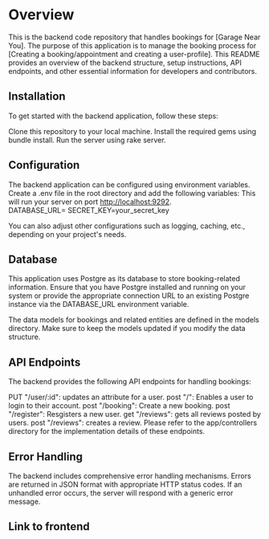 # Overview
This is the backend code repository that handles bookings for [Garage Near You]. The purpose of this application is to manage the booking process for [Creating a booking/appointment and creating a user-profile]. This README provides an overview of the backend structure, setup instructions, API endpoints, and other essential information for developers and contributors.

## Installation

To get started with the backend application, follow these steps:

Clone this repository to your local machine.
Install the required gems using bundle install.
Run the server using rake server.

## Configuration

The backend application can be configured using environment variables. Create a .env file in the root directory and add the following variables:
This will run your server on port
[http://localhost:9292](http://localhost:9292).                
DATABASE_URL=
SECRET_KEY=your_secret_key 

You can also adjust other configurations such as logging, caching, etc., depending on your project's needs.

## Database
This application uses Postgre as its database to store booking-related information. Ensure that you have Postgre installed and running on your system or provide the appropriate connection URL to an existing Postgre instance via the DATABASE_URL environment variable.

The data models for bookings and related entities are defined in the models directory. Make sure to keep the models updated if you modify the data structure.

## API Endpoints
The backend provides the following API endpoints for handling bookings:

PUT "/user/:id": updates an attribute for a user.
post "/": Enables a user to login to their account.
post "/booking": Create a new booking.
post "/register": Resgisters a new user.
get "/reviews": gets all reviews posted by users.
post "/reviews": creates a review.
Please refer to the app/controllers directory for the implementation details of these endpoints.

## Error Handling

The backend includes comprehensive error handling mechanisms. Errors are returned in JSON format with appropriate HTTP status codes. If an unhandled error occurs, the server will respond with a generic error message.

## Link to frontend 
